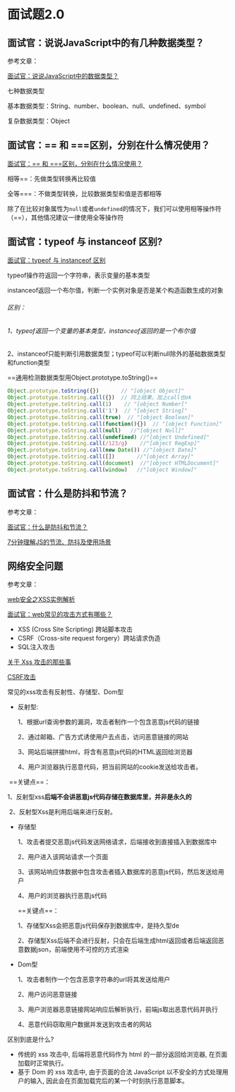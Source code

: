 # 面试题2.0

## 面试官：说说JavaScript中的有几种数据类型？

参考文章：

[面试官：说说JavaScript中的数据类型？](https://vue3js.cn/interview/JavaScript/data_type.html)

七种数据类型

基本数据类型：String、number、boolean、null、undefined、symbol

复杂数据类型：Object


## 面试官：== 和 ===区别，分别在什么情况使用？

[面试官：== 和 ===区别，分别在什么情况使用？](https://vue3js.cn/interview/JavaScript/==%20_===.html)

相等==：先做类型转换再比较值

全等===：不做类型转换，比较数据类型和值是否都相等

除了在比较对象属性为`null`或者`undefined`的情况下，我们可以使用相等操作符（==），其他情况建议一律使用全等操作符

## 面试官：typeof 与 instanceof 区别?

[面试官：typeof 与 instanceof 区别](https://vue3js.cn/interview/JavaScript/typeof_instanceof.html)

typeof操作符返回一个字符串，表示变量的基本类型

instanceof返回一个布尔值，判断一个实例对象是否是某个构造函数生成的对象

###### 区别：

###### 1、typeof返回一个变量的基本类型，instanceof返回的是一个布尔值

2、instanceof只能判断引用数据类型；typeof可以判断null除外的基础数据类型和function类型

==通用检测数据类型用Object.prototype.toString()==

```js
Object.prototype.toString({})       // "[object Object]"
Object.prototype.toString.call({})  // 同上结果，加上call也ok
Object.prototype.toString.call(1)    // "[object Number]"
Object.prototype.toString.call('1')  // "[object String]"
Object.prototype.toString.call(true)  // "[object Boolean]"
Object.prototype.toString.call(function(){})  // "[object Function]"
Object.prototype.toString.call(null)   //"[object Null]"
Object.prototype.toString.call(undefined) //"[object Undefined]"
Object.prototype.toString.call(/123/g)    //"[object RegExp]"
Object.prototype.toString.call(new Date()) //"[object Date]"
Object.prototype.toString.call([])       //"[object Array]"
Object.prototype.toString.call(document)  //"[object HTMLDocument]"
Object.prototype.toString.call(window)   //"[object Window]"
```



## 面试官：什么是防抖和节流？

参考文章：

[面试官：什么是防抖和节流？](https://vue3js.cn/interview/JavaScript/debounce_throttle.html)

[7分钟理解JS的节流、防抖及使用场景](https://juejin.cn/post/6844903669389885453)

## 网络安全问题

参考文章：

[web安全之XSS实例解析](https://segmentfault.com/a/1190000022819450)

[面试官：web常见的攻击方式有哪些？](https://vue3js.cn/interview/JavaScript/security.html)

- XSS (Cross Site Scripting) 跨站脚本攻击
- CSRF（Cross-site request forgery）跨站请求伪造
- SQL注入攻击

[关于 Xss 攻击的那些事](https://juejin.cn/post/7048873800569454622)

[CSRF攻击](https://juejin.cn/post/6844903638532358151#heading-8)

常见的xss攻击有反射性、存储型、Dom型

- 反射型:

  1、根据url查询参数的漏洞，攻击者制作一个包含恶意js代码的链接

  2、通过邮箱、广告方式诱使用户去点击，访问恶意链接的网站

  3、网站后端拼接html，将含有恶意js代码的HTML返回给浏览器

  4、用户浏览器执行恶意代码，把当前网站的cookie发送给攻击者。

​		==关键点==：

​		1、反射型xss**后端不会讲恶意js代码存储在数据库里，并非是永久的**

​		2、反射型Xss是利用后端来进行反射。

- 存储型

  1、攻击者提交恶意js代码发送网络请求，后端接收到直接插入到数据库中

  2、用户进入该网站请求一个页面

  3、该网站响应体数据中包含攻击者插入数据库的恶意js代码，然后发送给用户
  
  4、用户的浏览器执行恶意js代码
  
  ==关键点==：
  
  1、存储型Xss会把恶意js代码保存到数据库中，是持久型de
  
  2、存储型Xss后端不会进行反射，只会在后端生成html返回或者后端返回恶意数据json，前端使用不可控的方式渲染

- Dom型

  1、攻击者制作一个包含恶意字符串的url将其发送给用户

  2、用户访问恶意链接

  3、用户浏览器恶意链接网站响应后解析执行，前端js取出恶意代码并执行

  4、恶意代码窃取用户数据并发送到攻击者的网站

区别到底是什么?

- 传统的 xss 攻击中, 后端将恶意代码作为 html 的一部分返回给浏览器, 在页面加载时正常执行。
- 基于 Dom 的 xss 攻击中, 由于页面的合法 JavaScript 以不安全的方式处理用户的输入, 因此会在页面加载完后的某一个时刻执行恶意脚本。

